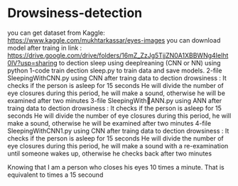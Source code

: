 # Drowsiness-detection
you can get dataset from Kaggle:
https://www.kaggle.com/mukhtarkassar/eyes-images
you can download model after traing in link :
https://drive.google.com/drive/folders/16mZ_ZzJg5TjjZN0A1XBBWNg4Ielht0IV?usp=sharing
to dection sleep using deeplreaning (CNN or NN) using python 
1-code train dection sleep.py to train data and save models. 
2-file SleepingWithCNN.py using CNN after traing data to dection drowsiness :
  It checks if the person is asleep for 15 seconds
  He will divide the number of eye closures during this period, he will make a sound, otherwise he will be examined after two minutes
3-file SleepingWithِANN.py using ANN after traing data to dection drowsiness :
  It checks if the person is asleep for 15 seconds
  He will divide the number of eye closures during this period, he will make a sound, otherwise he will be examined after two minutes
4-file SleepingWithCNN1.py using CNN after traing data to dection drowsiness :
It checks if the person is asleep for 15 seconds
He will divide the number of eye closures during this period, he will make a sound with a re-examination until someone wakes up, otherwise he checks back after two minutes


Knowing that I am a person who closes his eyes 10 times a minute. That is equivalent to times a 15 secound
